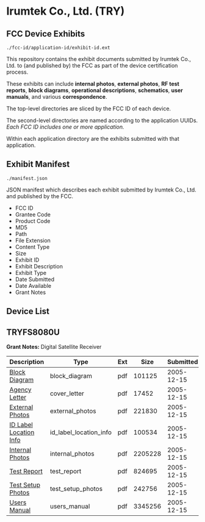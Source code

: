 # Irumtek Co., Ltd. (TRY)
## FCC Device Exhibits

```
./fcc-id/application-id/exhibit-id.ext
```

This repository contains the exhibit documents submitted by Irumtek Co., Ltd. to (and published by) the FCC as part of the device certification process.

These exhibits can include **internal photos**, **external photos**, **RF test reports**, **block diagrams**, **operational descriptions**, **schematics**, **user manuals**, and various **correspondence**.

The top-level directories are sliced by the FCC ID of each device.

The second-level directories are named according to the application UUIDs. *Each FCC ID includes one or more application.*

Within each application directory are the exhibits submitted with that application. 

## Exhibit Manifest

```
./manifest.json
```

JSON manifest which describes each exhibit submitted by Irumtek Co., Ltd. and published by the FCC.

- FCC ID
- Grantee Code
- Product Code
- MD5
- Path
- File Extension
- Content Type
- Size
- Exhibit ID
- Exhibit Description
- Exhibit Type
- Date Submitted
- Date Available
- Grant Notes

## Device List
## TRYFS8080U
**Grant Notes:** Digital Satellite Receiver

| Description | Type | Ext | Size | Submitted | Available |
| ----------- | ---- | --- | ---- | --------- | --------- |
| [Block Diagram](TRYFS8080U/11bf1d49c619258301a00f78edb5d7aa/612011.pdf) | block_diagram | pdf | 101125 | 2005-12-15 | 2005-12-15 |
| [Agency Letter](TRYFS8080U/11bf1d49c619258301a00f78edb5d7aa/612018.pdf) | cover_letter | pdf | 17452 | 2005-12-15 | 2005-12-15 |
| [External Photos](TRYFS8080U/11bf1d49c619258301a00f78edb5d7aa/612012.pdf) | external_photos | pdf | 221830 | 2005-12-15 | 2005-12-15 |
| [ID Label Location Info](TRYFS8080U/11bf1d49c619258301a00f78edb5d7aa/612013.pdf) | id_label_location_info | pdf | 100534 | 2005-12-15 | 2005-12-15 |
| [Internal Photos](TRYFS8080U/11bf1d49c619258301a00f78edb5d7aa/612014.pdf) | internal_photos | pdf | 2205228 | 2005-12-15 | 2005-12-15 |
| [Test Report](TRYFS8080U/11bf1d49c619258301a00f78edb5d7aa/612015.pdf) | test_report | pdf | 824695 | 2005-12-15 | 2005-12-15 |
| [Test Setup Photos](TRYFS8080U/11bf1d49c619258301a00f78edb5d7aa/612016.pdf) | test_setup_photos | pdf | 242756 | 2005-12-15 | 2005-12-15 |
| [Users Manual](TRYFS8080U/11bf1d49c619258301a00f78edb5d7aa/612017.pdf) | users_manual | pdf | 3345256 | 2005-12-15 | 2005-12-15 |
